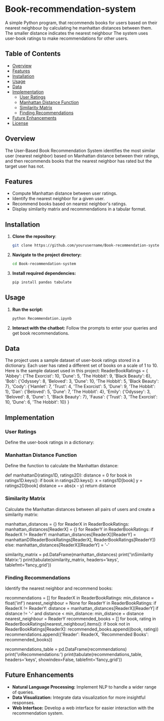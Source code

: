 # Book-recommendation-system
A simple Python program, that recommends books for users based on their nearest neighbour by calculating he manhattan distances between them. The smaller distance indicates the nearest neighbour
The system uses user-book ratings to make recommendations for other users.

## Table of Contents
- [Overview](#overview)
- [Features](#features)
- [Installation](#installation)
- [Usage](#usage)
- [Data](#data)
- [Implementation](#implementation)
  - [User Ratings](#user-ratings)
  - [Manhattan Distance Function](#manhattan-distance-function)
  - [Similarity Matrix](#similarity-matrix)
  - [Finding Recommendations](#finding-recommendations)
- [Future Enhancements](#future-enhancements)
- [License](#license)

## Overview
The User-Based Book Recommendation System identifies the most similar user (nearest neighbor) based on Manhattan distance between their ratings, and then recommends books that the nearest neighbor has rated but the target user has not.

## Features
- Compute Manhattan distance between user ratings.
- Identify the nearest neighbor for a given user.
- Recommend books based on nearest neighbor's ratings.
- Display similarity matrix and recommendations in a tabular format.

## Installation
1. **Clone the repository**:
   ```sh
   git clone https://github.com/yourusername/Book-recommendation-system.git
2. **Navigate to the project directory:**
   ```sh
   cd Book-recommendation-system
3. **Install required dependencies:**
   ```sh
   pip install pandas tabulate
  ## Usage
1. **Run the script:**
   ```sh
   python Recommendation.ipynb
2. **Interact with the chatbot:**
   Follow the prompts to enter your queries and get book recommendations.

## Data
The project uses a sample dataset of user-book ratings stored in a dictionary. Each user has rated a different set 
of books on a scale of 1 to 10. Here is the 
sample dataset used in this project:
ReaderBookRatings = {
    'Abbey': {'The Exorcist': 10, 'Dune': 5, 'The Hobbit': 9, 'Black Beauty': 6},
    'Bob': {'Odyssey': 8, 'Beloved': 3, 'Dune': 10, 'The Hobbit': 5, 'Black Beauty': 7},
    'Cody': {'Hamlet': 7, 'Trust': 4, 'The Exorcist': 5, 'Dune': 9, 'The Hobbit': 1},
    'Dan': {'Beloved': 5, 'Dune': 7, 'The Hobbit': 4},
    'Emily': {'Odyssey': 3, 'Beloved': 8, 'Dune': 1, 'Black Beauty': 7},
    'Fausa': {'Trust': 3, 'The Exorcist': 10, 'Dune': 6, 'The Hobbit': 10}
}

## Implementation
### User Ratings
Define the user-book ratings in a dictionary:

### Manhattan Distance Function
Define the function to calculate the Manhattan distance:

def manhattanD(ratings1D, ratings2D):
    distance = 0
    for book in ratings1D.keys():
        if book in ratings2D.keys():
            x = ratings1D[book]
            y = ratings2D[book]
            distance += abs(x - y)
    return distance

### Similarity Matrix
Calculate the Manhattan distances between all pairs of users and create a similarity matrix:

manhattan_distances = {}
for ReaderX in ReaderBookRatings:
    manhattan_distances[ReaderX] = {}
    for ReaderY in ReaderBookRatings:
        if ReaderX != ReaderY:
            manhattan_distances[ReaderX][ReaderY] = manhattanD(ReaderBookRatings[ReaderX], ReaderBookRatings[ReaderY])
        else:
            manhattan_distances[ReaderX][ReaderY] = '-'

similarity_matrix = pd.DataFrame(manhattan_distances)
print('\nSimilarity Matrix:')
print(tabulate(similarity_matrix, headers='keys', tablefmt='fancy_grid'))

### Finding Recommendations
Identify the nearest neighbor and recommend books:

recommendations = []
for ReaderX in ReaderBookRatings:
    min_distance = float('inf')
    nearest_neighbour = None
    for ReaderY in ReaderBookRatings:
        if ReaderX != ReaderY:
            distance = manhattan_distances[ReaderX][ReaderY]
            if distance != '-' and distance < min_distance:
                min_distance = distance
                nearest_neighbour = ReaderY
    recommended_books = []
    for book, rating in ReaderBookRatings[nearest_neighbour].items():
        if book not in ReaderBookRatings[ReaderX]:
            recommended_books.append((book, rating))
    recommendations.append({'Reader': ReaderX, 'Recommended Books': recommended_books})

recommendations_table = pd.DataFrame(recommendations)
print('\nRecommendations:')
print(tabulate(recommendations_table, headers='keys', showindex=False, tablefmt='fancy_grid'))

## Future Enhancements
- **Natural Language Processing:** Implement NLP to handle a wider range of queries.
- **Data Visualization:** Integrate data visualization for more insightful responses.
- **Web Interface:** Develop a web interface for easier interaction with the recommendation system.
